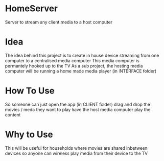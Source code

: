 # HomeServer
Server to stream any client media to a host computer

# Idea
The idea behind this project is to create in house device streaming from one computer to a centralised media computer
This media computer is permantely hooked up to the TV
As a sub project, the hosting media computer will be running a home made media player (in INTERFACE folder)

# How To Use
So someone can just open the app (in CLIENT folder)
drag and drop the movies / meda they want to play
have the host media computer play the content

# Why to Use
This will be useful for households where movies are shared inbetween devices
so anyone can wireless play media from their device to the TV
